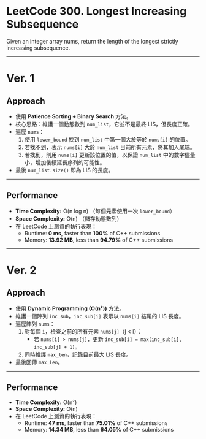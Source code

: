 # LeetCode 300. Longest Increasing Subsequence
Given an integer array nums, return the length of the longest strictly increasing subsequence.

----

# Ver. 1

## Approach
- 使用 **Patience Sorting + Binary Search** 方法。  
- 核心思路：維護一個動態數列 `num_list`，它並不是最終 LIS，但長度正確。  
- 遍歷 `nums`：  
  1. 使用 `lower_bound` 找到 `num_list` 中第一個大於等於 `nums[i]` 的位置。  
  2. 若找不到，表示 `nums[i]` 大於 `num_list` 目前所有元素，將其加入尾端。  
  3. 若找到，則用 `nums[i]` 更新該位置的值，以保證 `num_list` 中的數字儘量小，增加後續延長序列的可能性。  
- 最後 `num_list.size()` 即為 LIS 的長度。  

---

## Performance
- **Time Complexity:** O(n log n) （每個元素使用一次 `lower_bound`）  
- **Space Complexity:** O(n) （儲存動態數列）  
- 在 LeetCode 上測資的執行表現：  
  - Runtime: **0 ms**, faster than **100%** of C++ submissions  
  - Memory: **13.92 MB**, less than **94.79%** of C++ submissions
 
----

# Ver. 2

## Approach
- 使用 **Dynamic Programming (O(n²))** 方法。  
- 維護一個陣列 `inc_sub`，`inc_sub[i]` 表示以 `nums[i]` 結尾的 LIS 長度。  
- 遍歷陣列 `nums`：  
  1. 對每個 `i`，檢查之前的所有元素 `nums[j]`（j < i）：  
     - 若 `nums[i] > nums[j]`，更新 `inc_sub[i] = max(inc_sub[i], inc_sub[j] + 1)`。  
  2. 同時維護 `max_len`，記錄目前最大 LIS 長度。  
- 最後回傳 `max_len`。

---

## Performance
- **Time Complexity:** O(n²)  
- **Space Complexity:** O(n)  
- 在 LeetCode 上測資的執行表現：  
  - Runtime: **47 ms**, faster than **75.01%** of C++ submissions  
  - Memory: **14.34 MB**, less than **64.05%** of C++ submissions
